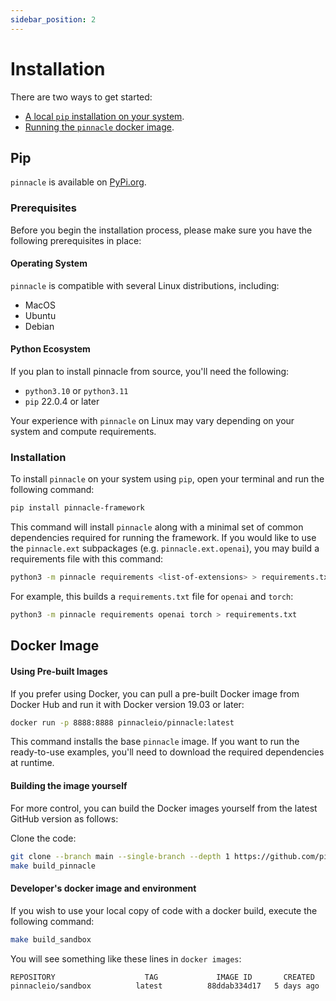 ```yaml
---
sidebar_position: 2
---
```


# Installation

There are two ways to get started:

- [A local `pip` installation on your system](#pip).
- [Running the `pinnacle` docker image](#docker-image).

## Pip

`pinnacle` is available on [PyPi.org](https://pypi.org/project/pinnacle-framework/).

### Prerequisites

Before you begin the installation process, please make sure you have the following prerequisites in place:

#### Operating System

`pinnacle` is compatible with several Linux distributions, including:

- MacOS
- Ubuntu
- Debian

#### Python Ecosystem

If you plan to install pinnacle from source, you'll need the following:

- `python3.10` or `python3.11`
- `pip` 22.0.4 or later

Your experience with `pinnacle` on Linux may vary depending on your system and compute requirements.

### Installation

To install `pinnacle` on your system using `pip`, open your terminal and run the following command:

```bash
pip install pinnacle-framework
```

This command will install `pinnacle` along with a minimal set of common dependencies required for running the framework.
If you would like to use the `pinnacle.ext` subpackages (e.g. `pinnacle.ext.openai`), you may build a requirements file
with this command:

```bash
python3 -m pinnacle requirements <list-of-extensions> > requirements.txt
```

For example, this builds a `requirements.txt` file for `openai` and `torch`:

```bash
python3 -m pinnacle requirements openai torch > requirements.txt
```

## Docker Image

#### Using Pre-built Images

If you prefer using Docker, you can pull a pre-built Docker image from Docker Hub and run it with Docker version 19.03 or later:

```bash
docker run -p 8888:8888 pinnacleio/pinnacle:latest
```

This command installs the base `pinnacle` image. If you want to run the ready-to-use examples, you'll need to download the required  dependencies at runtime. 


#### Building the image yourself

For more control, you can build the Docker images yourself from the latest GitHub version as follows:

Clone the code:

```bash
git clone --branch main --single-branch --depth 1 https://github.com/pinnacle/pinnacle.git
make build_pinnacle
```

#### Developer's docker image and environment

If you wish to use your local copy of code with a docker build, execute the following command:

```bash
make build_sandbox
```

You will see something like these lines in `docker images`:

```bash
REPOSITORY                    TAG             IMAGE ID       CREATED        SIZE
pinnacleio/sandbox          latest          88ddab334d17   5 days ago     2.69GB
```